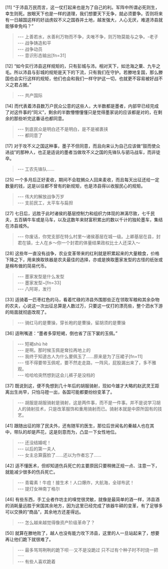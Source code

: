 
[11] “于沛县万民而言，这一仗打起来也是为了自己的利。军阵中所谓必死则生，幸生则死。放眼天下也是一样的道理，我们想要天下无争，就必须要争。否则将来有一日越国这样的好战虏奴不义之国吞并土地，越发强大，人心无厌，难道沛县就能够幸免吗？”
>--- 上善若水，水善利万物而不争，夫唯不争，则万物莫能与之争。-老子<br>
>--- 战争铸造和平<br>
>--- 战争动员<br>
>--- 意识形态输出[fn=31]<br>

[12] “如今实行沛县这样规矩的，只有彭城与沛。相对天下，如沧海之粟、九牛之毛。所以沛县与彭城的规矩是天下的下流，只有我们在守护。若滕地复国，那么滕国也会实行这样的规矩，他们也会和我们一样守护这一切，也就更不容易被好战不义之君占据。”
>--- 共产国际<br>

[14] 而代表着沛县数万户民众公意的这些人，大半数都是墨者，内部早已经完成了对这件事的“同义”，剩余的半数懵懵懂懂只是觉得墨家说的应该都是对的，在剩余的那些听完这番话也都同意。
>--- 到底民众是明白还不是明白，是不是被裹挟<br>
>--- 都同意了<br>

[17] 对于攻不义之国这种事，墨子不但同意，而且向来认为自己应该做“鼓而使众进战”的那种人，也正是适说的墨者当做攻不义之国的先锋队与驷马战车，而非徒卒。
>--- 工农先锋队……<br>

[25] 一个多月后正好麦收，期间不会耽搁众人回来麦收，而且每天出征还给一定数量的钱，这是以往都不曾有的新规矩，也是沛县得以收服民心的规矩。
>--- 伟大的解放战争万岁<br>
>--- 支前民工，太平车与扁担<br>

[27] 七日后，远胜于此时诸侯的基层控制力和组织力体现的淋漓尽致，七千民夫，五百辆牛车或是马车，以及这数年来财富积累出的数以千计的独轮墨车，集结在沛县城外。
>--- 你废话，你党支部在特么村里～诸侯基层在城一级。上卿基层在县，封君在镇，士人在乡～你一个封君的体量结果政权比士人还深入～<br>

[28] 这些年一直没有战争，农业变革带来的红利就是积累起来的大量粮食，价格下降之下，用来换取铁器是农夫最佳的选择，亦或是换取墨家发型的古怪的纸张或是棉布做的简易代币。
>--- 墨家发型是什么发型<br>
>--- 墨家发型~[fn=33]<br>
>--- 八阿哥，发行<br>

[33] 适骑着一匹枣红色的马，看着忙碌的沛县外围那些正在领取军粮和其余杂物的农夫，心说这一次出征总算是人数过万，只要这一仗打的漂亮些，整个泗水下游的局面就彻底改观了。
>--- 骑红马的是曹操，穿长袍的是曹操，留胡须的是曹操<br>

[36] 适咧嘴道：“墨者多穿短褐，倒也省了压下裳的玉佩。”
>--- 短褐shù hè<br>
>--- 是啊。那时候玉佩是耷拉再地上的<br>
>--- 我终于知道古人为什么要佩玉了……原来是为了压裙子[fn=11]<br>
>--- 怪不得要带玉佩呢，要不然走走路，一阵风，屁股漏出来了，多不雅观。<br>
>--- 哈哈哈突然想到这会儿裤子是没档的<br>

[37] 既说到这，便不免想到几十年后的胡服骑射，现如今雄才大略的赵武灵王距离出生尚早，只怕马镫一出，各国可能都要纷纷变革了。
>--- 胡服是胡服骑射是骑射，这是两件事，而不是一件事。并不是说学习胡人的骑射技术，只是改革服饰和重用骑射而已。骑射本就是中原所固有的技艺。<br>

[41] 跟随出征的除了民夫外，还有随军的医生，那位后世闻名的秦越人也在其中，带队的却是芦花，这是刻意而为，凸显一下女性地位。
>--- 还没结婚呢！<br>
>--- 以后的第一夫人<br>
>--- 女主总算露脸了……还以为作者忘了……<br>

[42] 适不懂医术，但却知道伤兵死亡的主要原因只要稍微正规一点、注意一下，就能减少很多的伤兵死亡。
>--- 青霉素！牛痘！接生术！人口爆炸，大航海，全球布武！<br>
>--- 提灯女神南丁格尔<br>

[46] 有些东西，手工业者作坊主的嗅觉很灵敏，就像是最简单的酒一样，沛县酒的消耗量远胜于宋国其余地方，因为这里已经完成了铁器牛耕的变革，有了足够多可以交换的“商品”，其余地方还差得远。
>--- 怎么越来越觉得像资产阶级革命了？<br>

[50] 就算在滕地败了，越人也没有能力攻下沛县，这里的人一旦站起来了，想要再让他们跪下就很难了。
>--- 最多骂骂咧咧的跪下呗····又不是没跪过 只不过有个种子时不时烧一把·····<br>
>--- 有些人喜欢跪着<br>
